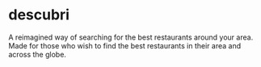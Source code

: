 # descubri

A reimagined way of searching for the best restaurants around your area. Made for those who wish to find the best restaurants in their area and across the globe.

